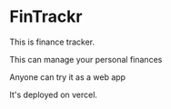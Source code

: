 # FinTrackr

This is finance tracker.


This can manage your personal finances

Anyone can try it as a web app

It's deployed on vercel.